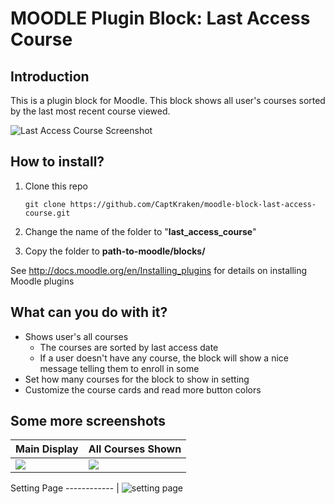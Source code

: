 

# MOODLE Plugin Block: Last Access Course

## Introduction
This is a plugin block for Moodle. This block shows all user's courses sorted by the last most recent course viewed.

![Last Access Course Screenshot](https://i.ibb.co/syjB5QH/Screen-Shot-2021-06-19-at-10-47-56-AM.png)

## How to install?

 1. Clone this repo
 
    ```git clone https://github.com/CaptKraken/moodle-block-last-access-course.git```
				    
 2.  Change the name of the folder to "**last_access_course**"
 3. Copy the folder to **path-to-moodle/blocks/**

See http://docs.moodle.org/en/Installing_plugins for details on installing Moodle plugins

## What can you do with it?

 - Shows user's all courses
	 - The courses are sorted by last access date 
	 - If a user doesn't have any course, the block will show a nice message telling them to enroll in some
- Set how many courses for the block to  show in setting
 - Customize the course cards and read more button colors

## Some more screenshots


Main Display | All Courses Shown 
------------ | -------------
<img src="https://i.ibb.co/LP4Qt4H/Screen-Shot-2021-06-19-at-11-20-27-AM.png"> | <img src="https://i.ibb.co/Cww7yf0/Screen-Shot-2021-06-19-at-11-21-56-AM.png"> | 


Setting Page
------------ |
![setting page](https://i.ibb.co/kDzNRnP/Screen-Shot-2021-06-19-at-11-43-09-AM.png)
